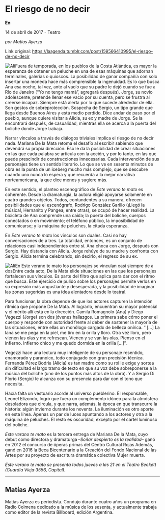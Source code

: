 # El riesgo de no decir

**En**

14 de abril de 2017 - Teatro

_por Matías Ayerza_

Link original: https://laagenda.tumblr.com/post/159566410995/el-riesgo-de-no-decir

![Ali](https://64.media.tumblr.com/35093258ba21d3b8fa85e1064ca253b6/tumblr_inline_pk16mosiRo1t6q87u_500.jpg)Fuera de temporada, en los pueblos de la Costa Atlántica, es mayor la esperanza de obtener un peluche en una de esas máquinas que adornan terminales, galerías o quioscos. La posibilidad de ganar compañía con solo insertar una moneda hace más comprensible la ingenuidad. Es lo que busca Ana esa noche, tal vez, ante al vacío que su padre le dejó cuando se fue a Río de Janeiro (“Yo no tengo mamá”, agregará después). Jorge, su novio adolescente, pretende llenar ese vacío por su cuenta, pero se frustra al creerse incapaz. Siempre está alerta por lo que sucede alrededor de ella. Son gestos de sobreprotección. Sospecha de Sergio, un tipo grande que llega desde Buenos Aires y está medio perdido. Dice andar de paso por el pueblo, aunque quiere visitar a Alicia, su ex y madre de Jorge. Se la encontrará después, de casualidad, mientras ella se acerca a la puerta del boliche donde Jorge trabaja.


Narrar vínculos a través de diálogos triviales implica el riesgo de no decir nada. Mariana De la Mata retoma el desafío al escribir sabiendo que devendrá su propia dirección. Eso le da la posibilidad de crear situaciones en las que cada palabra se articula con la acción, y por lo tanto, en las que puede prescindir de construcciones innecesarias. Cada intervención de sus personajes tiene un sentido literario. Lo que se ve en sesenta minutos de obra es la punta de un iceberg mucho más complejo, que se descubre cuando uno nunca lo espera y que recuerda a la mejor narrativa norteamericana, la que dice menos y sugiere más.
 

En este sentido, el planteo escenográfico de *Este verano te mato* es coherente. Desde la dramaturgia, la autora eligió apoyarse solamente en cuatro grandes objetos. Todos, contundentes a su manera, ofrecen posibilidades que el escenógrafo, Rodrigo González Garillo (¡Llegó la música!, Hernanito y Pangea, entre otras), se ocupó de hacer realidad. La bicicleta de Ana comprende una caída; la puerta del boliche, cuerpos conectados o en movimiento; el teléfono público, la imposibilidad de comunicarse; y la máquina de peluches, la citada esperanza.


En *Este verano te mato* los vínculos son duales. Casi no hay conversaciones de a tres. La totalidad, entonces, es un conjunto de relaciones casi independientes entre sí. Ana choca con Jorge, después con Sergio. Hay distancia con Alicia. Jorge rehúye de su madre y confronta con Sergio. Alicia termina celebrando, sin decirlo, el regreso de su ex.
 

![Ali](https://64.media.tumblr.com/35093258ba21d3b8fa85e1064ca253b6/tumblr_inline_pk16mosiRo1t6q87u_500.jpg)En Este verano te mato los personajes se vinculan casi siempre de a dosEntre cada acto, De la Mata elide situaciones en las que los personajes fortalecen sus vínculos. Es parte del filtro que aplica para dar con el ritmo que busca. Este ejercicio de pulido sobre los personajes permite verlos en su expresión más angustiante y desesperada, y la posibilidad de imaginar las zonas sugeridas es una idea alentadora desde lo teatral.
 

Para funcionar, la obra depende de que los actores capturen la intención rítmica que propone De la Mata. Al lograrlo, encuentran su mayor potencial y el mérito allí está en la dirección. Camila Romagnolo (Ana) y Diego Vegezzi (Jorge) son dos jóvenes hallazgos. La primera sabe cómo poner el cuerpo y responde con autoridad frente al deber de sostener la mayoría de las situaciones, entre ellas un monólogo cargado de belleza onírica. “ […] La lana se me pega en la piel, me tiro en la orilla y lloro. Otra vez lloro, pero vienen las olas y me refrescan. Vienen y se van las olas. Pienso en el infierno. Infierno chico y me quedo dormida en la orilla […]”. 
 

Vegezzi hace una lectura muy inteligente de su personaje resentido, enamorado y paranoico, todo conjugado con gran precisión técnica. Fernanda Pérez Bodria (Alicia) es tan madre como su rol le exige y sortea sin dificultad el largo tramo de texto en que su voz debe sobreponerse a la música del boliche (uno de los puntos más altos de la obra). Y a Sergio Di Florio (Sergio) le alcanza con su presencia para dar con el tono que necesita. 
 

Hacía falta un vestuario acorde al universo pueblerino. El responsable, Leonel Elizondo, logró que fuera un complemento idóneo para la atmósfera desoladora que circula, y que narra, además, la época en que transcurre la historia: algún invierno durante los noventa. La iluminación es otro aporte en esta línea. Apenas un par de luces apuntando a los actores y otra a la máquina de peluches. El resto es oscuridad, excepto por el cartel luminoso del boliche.
 

*Este verano te mato* es la tercera entrega de Mariana De la Mata, cuyo debut como directora y dramaturga –*Soñar despierto es la realidad*– ganó en 2012 el concurso de óperas primas del Centro Cultural Rojas Además, ganó en 2016 la Beca Bicentenario a la Creación del Fondo Nacional de las Artes por su proyecto de escritura dramática colectiva Mujer muerta.
 

  
  
*Este verano te mato se presenta todos jueves a las 21 en el Teatro Beckett (Guardia Vieja 3556, Capital).*



---

Matías Ayerza
-------------

Matías Ayerza es periodista. Condujo durante cuatro años un programa en Radio Colmena dedicado a la música de los sesenta, y actualmente trabaja como editor de la revista Billboard, edición Argentina. 

